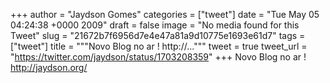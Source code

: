 
+++
author = "Jaydson Gomes"
categories = ["tweet"]
date = "Tue May 05 04:24:38 +0000 2009"
draft = false
image = "No media found for this Tweet"
slug = "21672b7f6956d7e4e47a81a9d10775e1693e61d7"
tags = ["tweet"]
title = """Novo Blog no ar ! http://..."""
tweet = true
tweet_url = "https://twitter.com/jaydson/status/1703208359"
+++
Novo Blog no ar ! http://jaydson.org/
